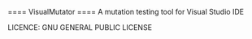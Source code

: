 ==== VisualMutator ====
A mutation testing tool for Visual Studio IDE

LICENCE:
GNU GENERAL PUBLIC LICENSE
